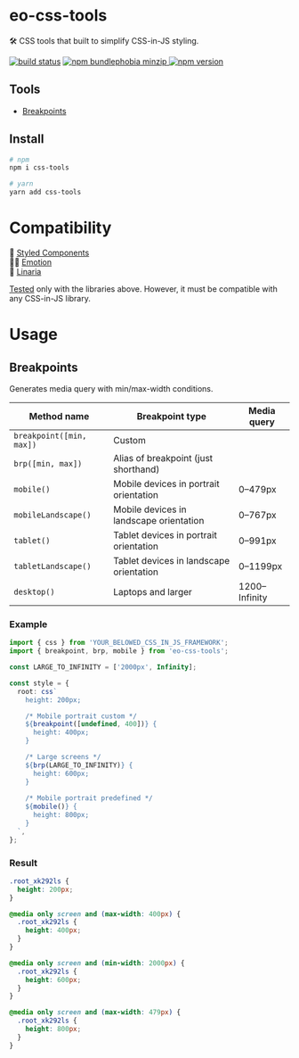 # eo-css-tools

🛠 CSS tools that built to simplify CSS-in-JS styling.

[![build status](https://badgen.net/travis/ibitcy/eo-css-tools?icon=travis)](https://travis-ci.org/ibitcy/eo-css-tools)
[![npm bundlephobia minzip](https://badgen.net/bundlephobia/minzip/eo-css-tools@latest?icon=awesome)
![npm version](https://badgen.net/npm/v/eo-css-tools?icon=npm&color=blue)](https://www.npmjs.com/package/eo-css-tools)

## Tools

- [Breakpoints](#Breakpoints)

## Install

```bash
# npm
npm i css-tools

# yarn
yarn add css-tools
```

# Compatibility

💅 [Styled Components](https://styled-components.com)  
👩‍🎤 [Emotion](https://emotion.sh)  
🌸 [Linaria](https://linaria.now.sh)

[Tested](https://1eq9w.sse.codesandbox.io) only with the libraries above. However, it must be compatible with any CSS-in-JS library.

# Usage

## Breakpoints

Generates media query with min/max-width conditions.

| Method name            | Breakpoint type                         | Media query   |
|------------------------|-----------------------------------------|---------------|
| `breakpoint([min, max])` | Custom                                  |               |
| `brp([min, max])`        | Alias of breakpoint (just shorthand)    |               |
| `mobile()`               | Mobile devices in portrait orientation  | 0–479px       |
| `mobileLandscape()`      | Mobile devices in landscape orientation | 0–767px       |
| `tablet()`             | Tablet devices in portrait orientation  | 0–991px       |
| `tabletLandscape()`    | Tablet devices in landscape orientation | 0–1199px      |
| `desktop()`        | Laptops and larger                      | 1200–Infinity |


### Example

```typescript
import { css } from 'YOUR_BELOWED_CSS_IN_JS_FRAMEWORK';
import { breakpoint, brp, mobile } from 'eo-css-tools';

const LARGE_TO_INFINITY = ['2000px', Infinity];

const style = {
  root: css`
    height: 200px;

    /* Mobile portrait custom */
    ${breakpoint([undefined, 400])} {
      height: 400px;
    }

    /* Large screens */
    ${brp(LARGE_TO_INFINITY)} {
      height: 600px;
    }
    
    /* Mobile portrait predefined */
    ${mobile()} {
      height: 800px;
    }
  `,
};
```

### Result

```css
.root_xk292ls {
  height: 200px;
}

@media only screen and (max-width: 400px) {
  .root_xk292ls {
    height: 400px;
  }
}

@media only screen and (min-width: 2000px) {
  .root_xk292ls {
    height: 600px;
  }
}

@media only screen and (max-width: 479px) {
  .root_xk292ls {
    height: 800px;
  }
}
```
